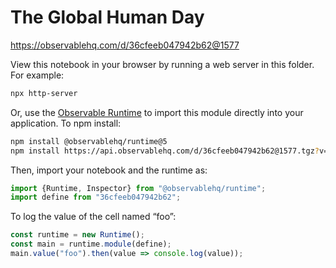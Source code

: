 # The Global Human Day

https://observablehq.com/d/36cfeeb047942b62@1577

View this notebook in your browser by running a web server in this folder. For
example:

~~~sh
npx http-server
~~~

Or, use the [Observable Runtime](https://github.com/observablehq/runtime) to
import this module directly into your application. To npm install:

~~~sh
npm install @observablehq/runtime@5
npm install https://api.observablehq.com/d/36cfeeb047942b62@1577.tgz?v=3
~~~

Then, import your notebook and the runtime as:

~~~js
import {Runtime, Inspector} from "@observablehq/runtime";
import define from "36cfeeb047942b62";
~~~

To log the value of the cell named “foo”:

~~~js
const runtime = new Runtime();
const main = runtime.module(define);
main.value("foo").then(value => console.log(value));
~~~
